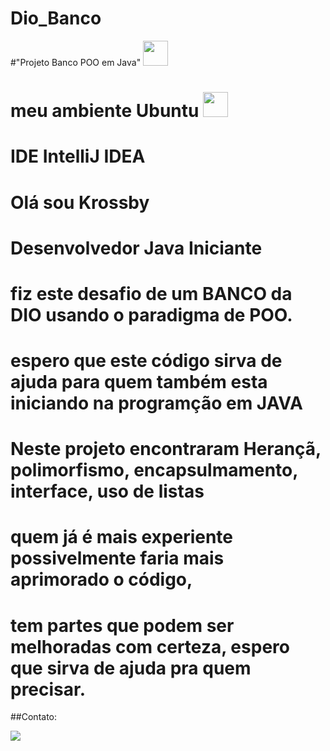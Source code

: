 # Dio_Banco
#"Projeto Banco POO em Java" <img src="https://cdn.jsdelivr.net/gh/devicons/devicon/icons/java/java-original.svg" width="40" height="40"/>
# meu ambiente Ubuntu <img src="https://cdn.jsdelivr.net/gh/devicons/devicon/icons/linux/linux-original.svg" width="40" height="40"/>
# IDE IntelliJ IDEA

# Olá sou Krossby
# Desenvolvedor Java Iniciante
# fiz este desafio de um BANCO da DIO usando o paradigma de POO.
# 
# espero que este código sirva de ajuda para quem também esta iniciando na programção em JAVA
# Neste projeto encontraram Herançã, polimorfismo, encapsulmamento, interface, uso de listas
# quem já é mais experiente possivelmente faria mais aprimorado o código,
# tem partes que podem ser melhoradas com certeza, espero que sirva de ajuda pra quem precisar.

##Contato:
<div>

<a href="https://www.linkedin.com/in/krossby-adhemar-332781162/" target="_blank"><img src="https://img.shields.io/badge/-LinkedIn-%230077B5?style=for-the-badge&logo=linkedin&logoColor=white" target="_blank"></a>
</div>


